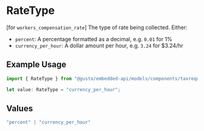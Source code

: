 # RateType

[for `workers_compensation_rate`] The type of rate being collected. Either:
  - `percent`: A percentage formatted as a decimal, e.g. `0.01` for 1%
  - `currency_per_hour`: A dollar amount per hour, e.g. `3.24` for $3.24/hr


## Example Usage

```typescript
import { RateType } from "@gusto/embedded-api/models/components/taxrequirementmetadata.js";

let value: RateType = "currency_per_hour";
```

## Values

```typescript
"percent" | "currency_per_hour"
```
